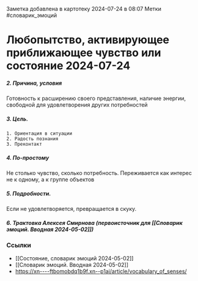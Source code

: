 Заметка добавлена в картотеку 2024-07-24 в 08:07
Метки #словарик_эмоций 

#  Любопытство, активирующее приближающее чувство или состояние 2024-07-24

##### 2. Причина, условия
Готовность к расширению своего представления, наличие энергии, свободной для удовлетворения других потребностей
##### 3. Цель.
	1. Ориентация в ситуации
	2. Радость познания
	3. Преконтакт 
##### 4. По-простому
Не столько чувство, сколько потребность. Переживается как интерес не к одному, а к группе объектов
##### 5. Подробности.
Если не удовлетворяется, превращается в скуку.
##### 6. Трактовка Алексея Смирнова (первоисточник для [[Словарик эмоций. Вводная 2024-05-02]])



### Ссылки
- [[Состояние, словарик эмоций 2024-05-02]]
- [[Словарик эмоций. Вводная 2024-05-02]]
- https://xn----ftbomobdq1b9f.xn--p1ai/article/vocabulary_of_senses/




